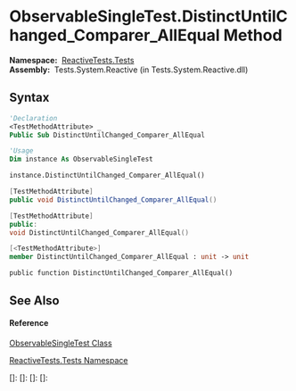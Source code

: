 # ObservableSingleTest.DistinctUntilChanged\_Comparer\_AllEqual Method

**Namespace:**  [ReactiveTests.Tests](ReactiveTests.Tests\ReactiveTests.Tests.md)  
**Assembly:**  Tests.System.Reactive (in Tests.System.Reactive.dll)

## Syntax

```vb
'Declaration
<TestMethodAttribute> _
Public Sub DistinctUntilChanged_Comparer_AllEqual
```

```vb
'Usage
Dim instance As ObservableSingleTest

instance.DistinctUntilChanged_Comparer_AllEqual()
```

```csharp
[TestMethodAttribute]
public void DistinctUntilChanged_Comparer_AllEqual()
```

```c++
[TestMethodAttribute]
public:
void DistinctUntilChanged_Comparer_AllEqual()
```

```fsharp
[<TestMethodAttribute>]
member DistinctUntilChanged_Comparer_AllEqual : unit -> unit 
```

```jscript
public function DistinctUntilChanged_Comparer_AllEqual()
```

## See Also

#### Reference

[ObservableSingleTest Class](ObservableSingleTest\ObservableSingleTest.md)

[ReactiveTests.Tests Namespace](ReactiveTests.Tests\ReactiveTests.Tests.md)

[]: 
[]: 
[]: 
[]: 
